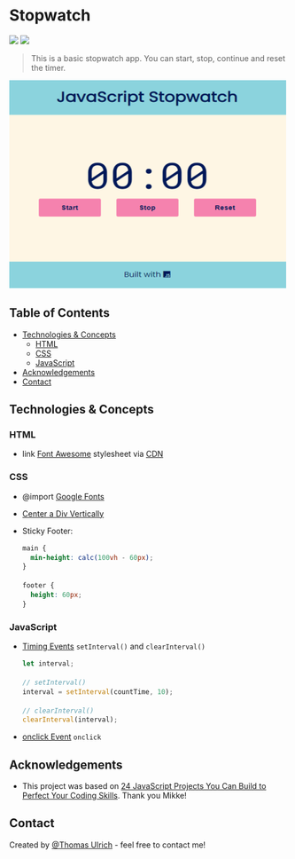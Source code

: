 # Stopwatch

![](https://img.shields.io/badge/Project_Status-Complete-green.svg) ![](https://img.shields.io/badge/Built_with-JavaScript-F0DB4F.svg)

> This is a basic stopwatch app.
> You can start, stop, continue and reset the timer.

<!-- > Live demo on [_GitHub Pages_](https://pages.github.com/). -->

![Example screenshot](./img/screenshot-small.png)


## Table of Contents

- [Technologies & Concepts](#technologies-concepts)
  - [HTML](#html)
  - [CSS](#css)
  - [JavaScript](#javascript)
- [Acknowledgements](#acknowledgements)
- [Contact](#contact)

## Technologies & Concepts

### HTML

- link [Font Awesome](https://fontawesome.com/) stylesheet via [CDN](https://cdnjs.com/libraries/font-awesome)

### CSS

- @import [Google Fonts](https://fonts.google.com/)
- [Center a Div Vertically](https://www.delftstack.com/howto/css/center-a-div-vertically/#use-the-css-flexbox-to-vertically-center-the-div-in-css)
- Sticky Footer:

  ```css
  main {
    min-height: calc(100vh - 60px);
  }

  footer {
    height: 60px;
  }
  ```

### JavaScript

- [Timing Events](https://www.w3schools.com/js/js_timing.asp) `setInterval()` and `clearInterval()`

  ```javascript
  let interval;

  // setInterval()
  interval = setInterval(countTime, 10);

  // clearInterval()
  clearInterval(interval);
  ```

- [onclick Event](https://www.w3schools.com/jsref/event_onclick.asp) `onclick `

## Acknowledgements

- This project was based on [24 JavaScript Projects You Can Build to Perfect Your Coding Skills](https://mikkegoes.com/javascript-projects-for-beginners/). Thank you Mikke!

## Contact

Created by [@Thomas Ulrich](https://github.com/TomUlrich) - feel free to contact me!
